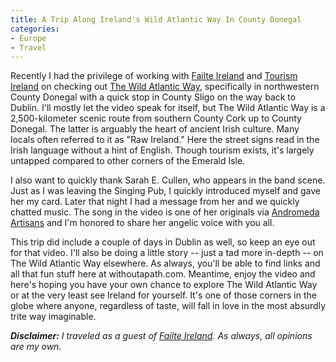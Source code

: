 ```yaml
---
title: A Trip Along Ireland's Wild Atlantic Way In County Donegal
categories:
- Europe
- Travel
---
```


Recently I had the privilege of working with [Failte Ireland](http://www.failteireland.ie/) and [Tourism Ireland](https://www.tourismireland.com) on checking out [The Wild Atlantic Way](http://www.wildatlanticway.com/), specifically in northwestern County Donegal with a quick stop in County Sligo on the way back to Dublin. I'll mostly let the video speak for itself, but The Wild Atlantic Way is a 2,500-kilometer scenic route from southern County Cork up to County Donegal. The latter is arguably the heart of ancient Irish culture. Many locals often referred to it as "Raw Ireland." Here the street signs read in the Irish language without a hint of English. Though tourism exists, it's largely untapped compared to other corners of the Emerald Isle.<!-- more -->

I also want to quickly thank Sarah E. Cullen, who appears in the band scene. Just as I was leaving the Singing Pub, I quickly introduced myself and gave her my card. Later that night I had a message from her and we quickly chatted music. The song in the video is one of her originals via [Andromeda Artisans](http://www.andromedaartisans.com/) and I'm honored to share her angelic voice with you all.

This trip did include a couple of days in Dublin as well, so keep an eye out for that video. I'll also be doing a little story -- just a tad more in-depth -- on The Wild Atlantic Way elsewhere. As always, you'll be able to find links and all that fun stuff here at withoutapath.com. Meantime, enjoy the video and here's hoping you have your own chance to explore The Wild Atlantic Way or at the very least see Ireland for yourself. It's one of those corners in the globe where anyone, regardless of taste, will fall in love in the most absurdly trite way imaginable.

_**Disclaimer:** I traveled as a guest of [Failte Ireland](http://www.failteireland.ie/). As always, all opinions are my own._
